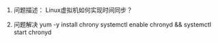 1.	问题描述：
Linux虚拟机如何实现时间同步？


2.	问题解决
yum -y install chrony
	systemctl enable chronyd && systemctl start chronyd
